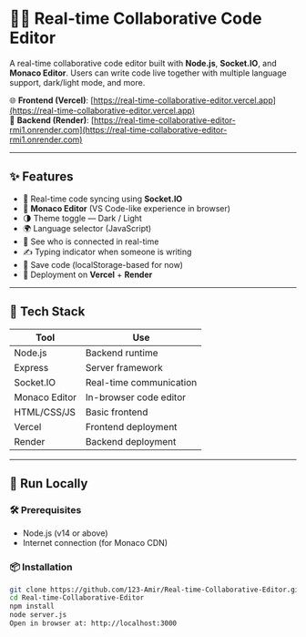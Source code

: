 # 🧑‍💻 Real-time Collaborative Code Editor

A real-time collaborative code editor built with **Node.js**, **Socket.IO**, and **Monaco Editor**. Users can write code live together with multiple language support, dark/light mode, and more.

🌐 **Frontend (Vercel)**: [https://real-time-collaborative-editor.vercel.app](https://real-time-collaborative-editor.vercel.app)  
🔌 **Backend (Render)**: [https://real-time-collaborative-editor-rmi1.onrender.com](https://real-time-collaborative-editor-rmi1.onrender.com)

---

## ✨ Features

- 🔄 Real-time code syncing using **Socket.IO**
- 🧠 **Monaco Editor** (VS Code-like experience in browser)
- 🌗 Theme toggle — Dark / Light
- 🌍 Language selector (JavaScript)
- 👥 See who is connected in real-time
- ✍️ Typing indicator when someone is writing
- 💾 Save code (localStorage-based for now)
- 🚀 Deployment on **Vercel** + **Render**


---

## 🔧 Tech Stack

| Tool            | Use                                |
|-----------------|-------------------------------------|
| Node.js         | Backend runtime                     |
| Express         | Server framework                    |
| Socket.IO       | Real-time communication             |
| Monaco Editor   | In-browser code editor              |
| HTML/CSS/JS     | Basic frontend                      |
| Vercel          | Frontend deployment                 |
| Render          | Backend deployment                  |

---

## 🚀 Run Locally

### 🛠️ Prerequisites

- Node.js (v14 or above)
- Internet connection (for Monaco CDN)

### 📦 Installation

```bash
git clone https://github.com/123-Amir/Real-time-Collaborative-Editor.git
cd Real-time-Collaborative-Editor
npm install
node server.js
Open in browser at: http://localhost:3000
